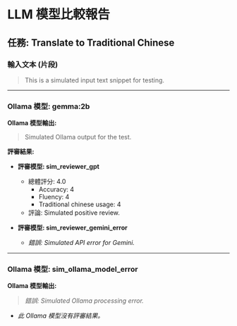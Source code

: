 # LLM 模型比較報告

## 任務: Translate to Traditional Chinese

### 輸入文本 (片段)
>
> This is a simulated input text snippet for testing.

--- --- ---

### Ollama 模型: gemma:2b

**Ollama 模型輸出:**
> Simulated Ollama output for the test.

**評審結果:**

- **評審模型: sim_reviewer_gpt**
  - 總體評分: 4.0
    - Accuracy: 4
    - Fluency: 4
    - Traditional chinese usage: 4
  - 評論: Simulated positive review.

- **評審模型: sim_reviewer_gemini_error**
  - _錯誤: Simulated API error for Gemini._

--- --- ---

### Ollama 模型: sim_ollama_model_error

**Ollama 模型輸出:**
> _錯誤: Simulated Ollama processing error._

- _此 Ollama 模型沒有評審結果。_
